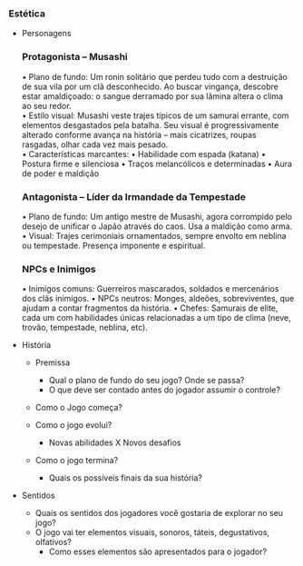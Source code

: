 ### Estética

- Personagens 
    ### Protagonista – Musashi
	•	Plano de fundo: Um ronin solitário que perdeu tudo com a destruição de sua vila por um clã desconhecido. Ao buscar vingança, descobre estar amaldiçoado: o sangue derramado por sua lâmina altera o clima ao seu redor. <br/>
	•	Estilo visual: Musashi veste trajes típicos de um samurai errante, com elementos desgastados pela batalha. Seu visual é progressivamente alterado conforme avança na história – mais cicatrizes, roupas rasgadas, olhar cada vez mais pesado. <br/>
	•	Características marcantes: 
	•	Habilidade com espada (katana)
	•	Postura firme e silenciosa
	•	Traços melancólicos e determinadas
	•	Aura de poder e maldição

    ### Antagonista – Líder da Irmandade da Tempestade
	•	Plano de fundo: Um antigo mestre de Musashi, agora corrompido pelo desejo de unificar o Japão através do caos. Usa a maldição como arma.
	•	Visual: Trajes cerimoniais ornamentados, sempre envolto em neblina ou tempestade. Presença imponente e espiritual.

    ### NPCs e Inimigos
	•	Inimigos comuns: Guerreiros mascarados, soldados e mercenários dos clãs inimigos.
	•	NPCs neutros: Monges, aldeões, sobreviventes, que ajudam a contar fragmentos da história.
	•	Chefes: Samurais de elite, cada um com habilidades únicas relacionadas a um tipo de clima (neve, trovão, tempestade, neblina, etc).

- História

    - Premissa
        - Qual o plano de fundo do seu jogo? Onde se passa?
        - O que deve ser contado antes do jogador assumir o controle?

    - Como o Jogo começa?
    - Como o jogo evolui?
        - Novas abilidades X Novos desafios
    - Como o jogo termina? 
        - Quais os possíveis finais da sua história?

- Sentidos
    - Quais os sentidos dos jogadores você gostaria de explorar no seu jogo?
    - O jogo vai ter elementos visuais, sonoros, táteis, degustativos, olfativos?
        - Como esses elementos são apresentados para o jogador?
